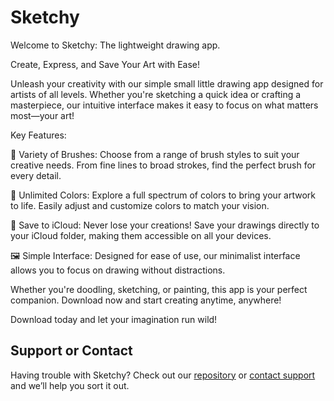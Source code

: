 # Sketchy

Welcome to Sketchy: The lightweight drawing app.

Create, Express, and Save Your Art with Ease!

Unleash your creativity with our simple small little drawing app designed for artists of all levels. Whether you're sketching a quick idea or crafting a masterpiece, our intuitive interface makes it easy to focus on what matters most—your art!

Key Features:

🎨 Variety of Brushes: Choose from a range of brush styles to suit your creative needs. From fine lines to broad strokes, find the perfect brush for every detail.

🌈 Unlimited Colors: Explore a full spectrum of colors to bring your artwork to life. Easily adjust and customize colors to match your vision.

💾 Save to iCloud: Never lose your creations! Save your drawings directly to your iCloud folder, making them accessible on all your devices.

🖼️ Simple Interface: Designed for ease of use, our minimalist interface allows you to focus on drawing without distractions.

Whether you're doodling, sketching, or painting, this app is your perfect companion. Download now and start creating anytime, anywhere!

Download today and let your imagination run wild!

## Support or Contact

Having trouble with Sketchy? Check out our [repository](https://github.com/Plus1XP/Sketchy/) or [contact support](mailto:evlbrains@protonmail.ch) and we’ll help you sort it out.
